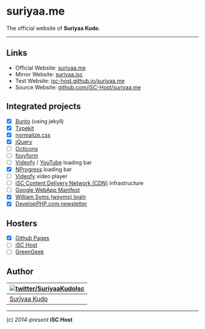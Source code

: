 suriyaa.me
====

The official website of **Suriyaa Kudo**.

----

## Links

* Official Website: [suriyaa.me](http://suriyaa.me)
* Mirror Website: [suriyaa.isc](http://suriyaa.isc)
* Test Website: [isc-host.github.io/suriyaa.me](http://isc-host.github.io/suriyaa.me)
* Source Website: [github.com/iSC-Host/suriyaa.me](https://github.com/iSC-Host/suriyaa.me)

## Integrated projects

- [x] [Bunto](http://isc-host.github.io/bunto.isc/) (using jekyll)
- [x] [Typekit](https://typekit.com/)
- [x] [normalize.css](https://necolas.github.io/normalize.css/)
- [x] [jQuery](http://jquery.com/)
- [ ] [Octicons](https://octicons.github.com/)
- [ ] [foxyform](https://foxyform.com/)
- [ ] [Videofy](http://suriyaakudoisc.github.io/loading-bar/) / [YouTube](http://www.thepetedesign.com/demos/youtube_loadingbar_demo.html) loading bar
- [x] [NProgress](http://ricostacruz.com/nprogress) loading bar
- [ ] [Videofy](https://github.com/iSC-Networks-Videos) video player
- [ ] [iSC Content Delivery Network (CDN)](https://github.com/iSC-CDN) infrastructure
- [ ] [Google WebApp Manifest](https://developers.google.com/web/fundamentals/device-access/stickyness/?hl=en)
- [x] [William Syms (wsyms) login](https://github.com/wsyms/login/releases/tag/0.2.2)
- [x] [DevelopPHP.com newsletter](https://www.developphp.com/video/PHP/Cron-Job-Tutorial-Automate-the-Email-Sending-for-Newsletter)

## Hosters

- [x] [Github Pages](https://pages.github.com/)
- [ ] [iSC Host](https://github.com/iSC-Host)
- [ ] [GreenGeek](https://www.greengeeks.com/)

## Author

| [![twitter/SuriyaaKudoIsc](http://www.gravatar.com/avatar/fdf96ca751e2e9d247b77d95e6f70da9)](https://twitter.com/SuriyaaKudoIsc "Follow @SuriyaaKudo on Twitter") |
|---|
| [Suriyaa Kudo](http://suriyaakudo.bplaced.net) |

----

(c) *2014-present* **iSC Host**
